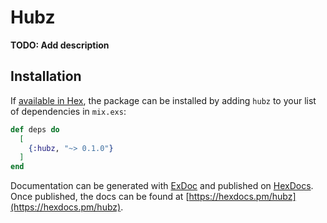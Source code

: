 # Hubz

**TODO: Add description**

## Installation

If [available in Hex](https://hex.pm/docs/publish), the package can be installed
by adding `hubz` to your list of dependencies in `mix.exs`:

```elixir
def deps do
  [
    {:hubz, "~> 0.1.0"}
  ]
end
```

Documentation can be generated with [ExDoc](https://github.com/elixir-lang/ex_doc)
and published on [HexDocs](https://hexdocs.pm). Once published, the docs can
be found at [https://hexdocs.pm/hubz](https://hexdocs.pm/hubz).

